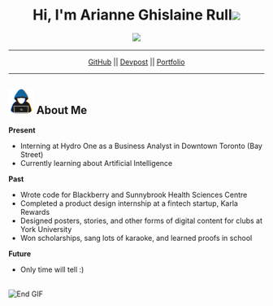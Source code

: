 <h1 align="center"><b>Hi, I'm Arianne Ghislaine Rull</b><img src="https://media.giphy.com/media/hvRJCLFzcasrR4ia7z/giphy.gif" width="35"></h1>

<!-- Typing effect -->
<p align="center">
  <a href="https://github.com/DenverCoder1/readme-typing-svg">
    <img src="https://readme-typing-svg.herokuapp.com?font=Time+New+Roman&color=cyan&size=25&center=true&vCenter=true&width=600&height=100&lines=Hello+World!&hearts;++;I+am+a+Computer+Science+Student;Aspiring+Developer;Designer+at+HeartBookworm;Hackathon+Enthusiast;Matcha+Enjoyer;Loves+to+Build+Cool+Stuff+<3">
  </a>
</p>

<hr>

<p align="center">
  <a href="https://github.com/arianneghislainerull">GitHub</a> ||
  <a href="https://devpost.com/arianneghislaine">Devpost</a> ||
  <a href="https://ariannerullcodes.netlify.app/">Portfolio</a>
</p>

<hr>

## <img src="https://github.com/0xAbdulKhalid/0xAbdulKhalid/raw/main/assets/mdImages/about_me.gif" width="50px" alt="About Me Icon"> **About Me**

**Present**
- Interning at Hydro One as a Business Analyst in Downtown Toronto (Bay Street)
- Currently learning about Artificial Intelligence

**Past**
- Wrote code for Blackberry and Sunnybrook Health Sciences Centre
- Completed a product design internship at a fintech startup, Karla Rewards
- Designed posters, stories, and other forms of digital content for clubs at York University
- Won scholarships, sang lots of karaoke, and learned proofs in school

**Future**
- Only time will tell :)

<br>

<img src="https://user-images.githubusercontent.com/73097560/115834477-dbab4500-a447-11eb-908a-139a6edaec5c.gif" alt="End GIF">
<br><br>
